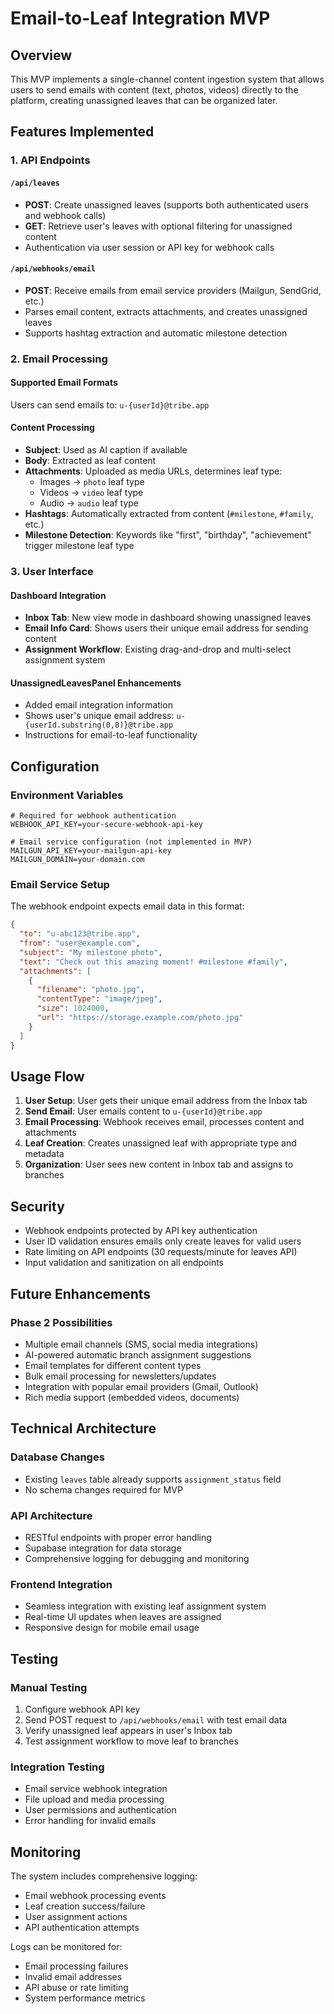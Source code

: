 # Email-to-Leaf Integration MVP

## Overview

This MVP implements a single-channel content ingestion system that allows users to send emails with content (text, photos, videos) directly to the platform, creating unassigned leaves that can be organized later.

## Features Implemented

### 1. API Endpoints

#### `/api/leaves` 
- **POST**: Create unassigned leaves (supports both authenticated users and webhook calls)
- **GET**: Retrieve user's leaves with optional filtering for unassigned content
- Authentication via user session or API key for webhook calls

#### `/api/webhooks/email`
- **POST**: Receive emails from email service providers (Mailgun, SendGrid, etc.)
- Parses email content, extracts attachments, and creates unassigned leaves
- Supports hashtag extraction and automatic milestone detection

### 2. Email Processing

#### Supported Email Formats
Users can send emails to: `u-{userId}@tribe.app`

#### Content Processing
- **Subject**: Used as AI caption if available
- **Body**: Extracted as leaf content
- **Attachments**: Uploaded as media URLs, determines leaf type:
  - Images → `photo` leaf type  
  - Videos → `video` leaf type
  - Audio → `audio` leaf type
- **Hashtags**: Automatically extracted from content (`#milestone`, `#family`, etc.)
- **Milestone Detection**: Keywords like "first", "birthday", "achievement" trigger milestone leaf type

### 3. User Interface

#### Dashboard Integration
- **Inbox Tab**: New view mode in dashboard showing unassigned leaves
- **Email Info Card**: Shows users their unique email address for sending content
- **Assignment Workflow**: Existing drag-and-drop and multi-select assignment system

#### UnassignedLeavesPanel Enhancements
- Added email integration information
- Shows user's unique email address: `u-{userId.substring(0,8)}@tribe.app`
- Instructions for email-to-leaf functionality

## Configuration

### Environment Variables

```env
# Required for webhook authentication
WEBHOOK_API_KEY=your-secure-webhook-api-key

# Email service configuration (not implemented in MVP)
MAILGUN_API_KEY=your-mailgun-api-key
MAILGUN_DOMAIN=your-domain.com
```

### Email Service Setup

The webhook endpoint expects email data in this format:

```json
{
  "to": "u-abc123@tribe.app",
  "from": "user@example.com", 
  "subject": "My milestone photo",
  "text": "Check out this amazing moment! #milestone #family",
  "attachments": [
    {
      "filename": "photo.jpg",
      "contentType": "image/jpeg",
      "size": 1024000,
      "url": "https://storage.example.com/photo.jpg"
    }
  ]
}
```

## Usage Flow

1. **User Setup**: User gets their unique email address from the Inbox tab
2. **Send Email**: User emails content to `u-{userId}@tribe.app`
3. **Email Processing**: Webhook receives email, processes content and attachments
4. **Leaf Creation**: Creates unassigned leaf with appropriate type and metadata
5. **Organization**: User sees new content in Inbox tab and assigns to branches

## Security

- Webhook endpoints protected by API key authentication
- User ID validation ensures emails only create leaves for valid users
- Rate limiting on API endpoints (30 requests/minute for leaves API)
- Input validation and sanitization on all endpoints

## Future Enhancements

### Phase 2 Possibilities
- Multiple email channels (SMS, social media integrations)
- AI-powered automatic branch assignment suggestions
- Email templates for different content types
- Bulk email processing for newsletters/updates
- Integration with popular email providers (Gmail, Outlook)
- Rich media support (embedded videos, documents)

## Technical Architecture

### Database Changes
- Existing `leaves` table already supports `assignment_status` field
- No schema changes required for MVP

### API Architecture
- RESTful endpoints with proper error handling
- Supabase integration for data storage
- Comprehensive logging for debugging and monitoring

### Frontend Integration
- Seamless integration with existing leaf assignment system
- Real-time UI updates when leaves are assigned
- Responsive design for mobile email usage

## Testing

### Manual Testing
1. Configure webhook API key
2. Send POST request to `/api/webhooks/email` with test email data
3. Verify unassigned leaf appears in user's Inbox tab
4. Test assignment workflow to move leaf to branches

### Integration Testing
- Email service webhook integration
- File upload and media processing
- User permissions and authentication
- Error handling for invalid emails

## Monitoring

The system includes comprehensive logging:
- Email webhook processing events
- Leaf creation success/failure
- User assignment actions
- API authentication attempts

Logs can be monitored for:
- Email processing failures
- Invalid email addresses
- API abuse or rate limiting
- System performance metrics